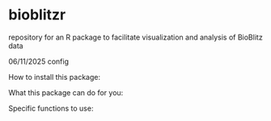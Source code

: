 # bioblitzr
repository for an R package to facilitate visualization and analysis of BioBlitz data

06/11/2025 config


How to install this package:


What this package can do for you:


Specific functions to use:


